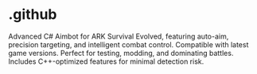 # .github
Advanced C# Aimbot for ARK Survival Evolved, featuring auto-aim, precision targeting, and intelligent combat control. Compatible with latest game versions. Perfect for testing, modding, and dominating battles. Includes C++-optimized features for minimal detection risk.
